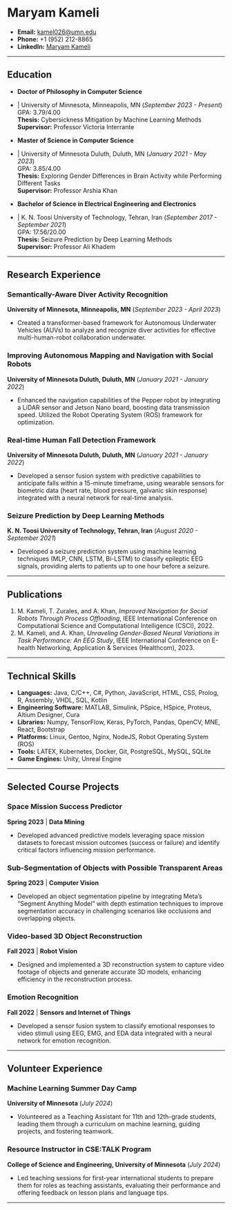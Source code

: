 # Maryam Kameli

- **Email:** [kamel026@umn.edu](mailto:kamel026@umn.edu)
- **Phone:** +1 (952) 212-8865
- **LinkedIn:** [Maryam Kameli](https://www.linkedin.com/in/maryam-kameli)

---

## **Education**
- **Doctor of Philosophy in Computer Science**
- | University of Minnesota, Minneapolis, MN (_September 2023 - Present_)  
  GPA: 3.79/4.00  
  **Thesis:** Cybersickness Mitigation by Machine Learning Methods  
  **Supervisor:** Professor Victoria Interrante

- **Master of Science in Computer Science**
- | University of Minnesota Duluth, Duluth, MN (_January 2021 - May 2023_)  
  GPA: 3.85/4.00  
  **Thesis:** Exploring Gender Differences in Brain Activity while Performing Different Tasks  
  **Supervisor:** Professor Arshia Khan

- **Bachelor of Science in Electrical Engineering and Electronics**
- | K. N. Toosi University of Technology, Tehran, Iran (_September 2017 - September 2021_)  
  GPA: 17.56/20.00  
  **Thesis:** Seizure Prediction by Deep Learning Methods  
  **Supervisor:** Professor Ali Khadem

---

## **Research Experience**

### **Semantically-Aware Diver Activity Recognition**  
**University of Minnesota, Minneapolis, MN** (_September 2023 - April 2023_)  
- Created a transformer-based framework for Autonomous Underwater Vehicles (AUVs) to analyze and recognize diver activities for effective multi-human-robot collaboration underwater.

### **Improving Autonomous Mapping and Navigation with Social Robots**  
**University of Minnesota Duluth, Duluth, MN** (_January 2021 - January 2022_)  
- Enhanced the navigation capabilities of the Pepper robot by integrating a LiDAR sensor and Jetson Nano board, boosting data transmission speed. Utilized the Robot Operating System (ROS) framework for optimization.

### **Real-time Human Fall Detection Framework**  
**University of Minnesota Duluth, Duluth, MN** (_January 2021 - January 2022_)  
- Developed a sensor fusion system with predictive capabilities to anticipate falls within a 15-minute timeframe, using wearable sensors for biometric data (heart rate, blood pressure, galvanic skin response) integrated with a neural network for real-time analysis.

### **Seizure Prediction by Deep Learning Methods**  
**K. N. Toosi University of Technology, Tehran, Iran** (_August 2020 - September 2021_)  
- Developed a seizure prediction system using machine learning techniques (MLP, CNN, LSTM, Bi-LSTM) to classify epileptic EEG signals, providing alerts to patients up to one hour before a seizure.

---

## **Publications**
1. M. Kameli, T. Zurales, and A. Khan, *Improved Navigation for Social Robots Through Process Offloading*, IEEE International Conference on Computational Science and Computational Intelligence (CSCI), 2022.
2. M. Kameli, and A. Khan, *Unraveling Gender-Based Neural Variations in Task Performance: An EEG Study*, IEEE International Conference on E-health Networking, Application & Services (Healthcom), 2023.

---

## **Technical Skills**
- **Languages:** Java, C/C++, C#, Python, JavaScript, HTML, CSS, Prolog, R, Assembly, VHDL, SQL, Kotlin
- **Engineering Software:** MATLAB, Simulink, PSpice, HSpice, Proteus, Altium Designer, Cura
- **Libraries:** Numpy, TensorFlow, Keras, PyTorch, Pandas, OpenCV, MNE, React, Bootstrap
- **Platforms:** Linux, Gentoo, Nginx, NodeJS, Robot Operating System (ROS)
- **Tools:** LATEX, Kubernetes, Docker, Git, PostgreSQL, MySQL, SQLite
- **Game Engines:** Unity, Unreal Engine

---

## **Selected Course Projects**

### **Space Mission Success Predictor**  
**Spring 2023** | **Data Mining**  
- Developed advanced predictive models leveraging space mission datasets to forecast mission outcomes (success or failure) and identify critical factors influencing mission performance.

### **Sub-Segmentation of Objects with Possible Transparent Areas**  
**Spring 2023** | **Computer Vision**  
- Developed an object segmentation pipeline by integrating Meta’s “Segment Anything Model” with depth estimation techniques to improve segmentation accuracy in challenging scenarios like occlusions and overlapping objects.

### **Video-based 3D Object Reconstruction**  
**Fall 2023** | **Robot Vision**  
- Designed and implemented a 3D reconstruction system to capture video footage of objects and generate accurate 3D models, enhancing efficiency in the reconstruction process.

### **Emotion Recognition**  
**Fall 2022** | **Sensors and Internet of Things**  
- Developed a sensor fusion system to classify emotional responses to video stimuli using EEG, EMG, and EDA data integrated with a neural network for emotion recognition.

---

## **Volunteer Experience**

### **Machine Learning Summer Day Camp**  
**University of Minnesota** (_July 2024_)  
- Volunteered as a Teaching Assistant for 11th and 12th-grade students, leading them through a curriculum on machine learning, guiding projects, and fostering teamwork.

### **Resource Instructor in CSE:TALK Program**  
**College of Science and Engineering, University of Minnesota** (_July 2024_)  
- Led teaching sessions for first-year international students to prepare them for roles as teaching assistants, evaluating their performance and offering feedback on lesson plans and language tips.

---

